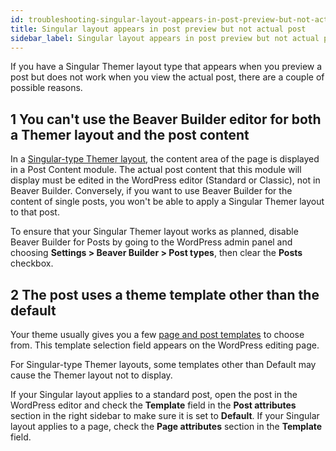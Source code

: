 ```yaml
---
id: troubleshooting-singular-layout-appears-in-post-preview-but-not-actual-post-themer
title: Singular layout appears in post preview but not actual post
sidebar_label: Singular layout appears in post preview but not actual post
---
```


If you have a Singular Themer layout type that appears when you preview a post but does not work when you view the actual post, there are a couple of possible reasons.

## 1 You can't use the Beaver Builder editor for both a Themer layout and the post content

In a [Singular-type Themer layout](/beaver-themer/layout-types-modules/singular-layout-type/themer-singular-layout-type.md), the content area of the page is displayed in a Post Content module. The actual post content that this module will display must be edited in the WordPress editor (Standard or Classic), not in Beaver Builder. Conversely, if you want to use Beaver Builder for the content of single posts, you won't be able to apply a Singular Themer layout to that post.

To ensure that your Singular Themer layout works as planned, disable Beaver Builder for Posts by going to the WordPress admin panel and choosing **Settings > Beaver Builder > Post types**, then clear the **Posts** checkbox.

## 2 The post uses a theme template other than the default

Your theme usually gives you a few [page and post templates](/bb-theme/getting-started/built-in-theme-templates-for-single-pages-and-posts.md) to choose from. This template selection field appears on the WordPress editing page.

For Singular-type Themer layouts, some templates other than Default may cause the Themer layout not to display.

If your Singular layout applies to a standard post, open the post in the WordPress editor and check the **Template** field in the **Post attributes** section in the right sidebar to make sure it is set to **Default**. If your Singular layout applies to a page, check the **Page attributes** section in the **Template** field.
